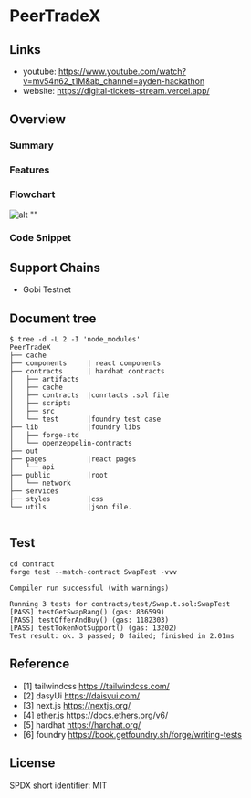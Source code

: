 # PeerTradeX

## Links

- youtube: <https://www.youtube.com/watch?v=mv54n62_t1M&ab_channel=ayden-hackathon>
- website: <https://digital-tickets-stream.vercel.app/>

## Overview

### Summary

### Features

### Flowchart

![alt ""](./public/DST.png)

### Code Snippet

## Support Chains

- Gobi Testnet

## Document tree

```shell
$ tree -d -L 2 -I 'node_modules'
PeerTradeX
├── cache
├── components     | react components
├── contracts      | hardhat contracts
│   ├── artifacts
│   ├── cache
│   ├── contracts  |conrtacts .sol file
│   ├── scripts
│   ├── src
│   └── test       |foundry test case
├── lib            |foundry libs
│   ├── forge-std
│   └── openzeppelin-contracts
├── out
├── pages          |react pages
│   └── api
├── public         |root
│   └── network
├── services
├── styles         |css
└── utils          |json file.


```

## Test

```shell
cd contract
forge test --match-contract SwapTest -vvv

Compiler run successful (with warnings)

Running 3 tests for contracts/test/Swap.t.sol:SwapTest
[PASS] testGetSwapRang() (gas: 836599)
[PASS] testOfferAndBuy() (gas: 1182303)
[PASS] testTokenNotSupport() (gas: 13202)
Test result: ok. 3 passed; 0 failed; finished in 2.01ms
```

## Reference

- [1] tailwindcss https://tailwindcss.com/
- [2] dasyUi https://daisyui.com/
- [3] next.js https://nextjs.org/
- [4] ether.js https://docs.ethers.org/v6/
- [5] hardhat https://hardhat.org/
- [6] foundry https://book.getfoundry.sh/forge/writing-tests

## License

SPDX short identifier: MIT

